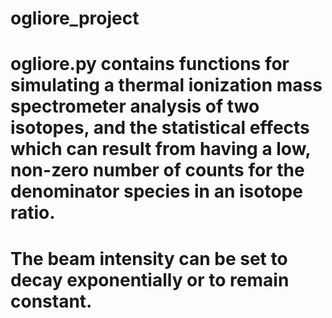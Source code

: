 # ogliore_project

# ogliore.py contains functions for simulating a thermal ionization mass spectrometer analysis of two isotopes, and the statistical effects which can result from having a low, non-zero number of counts for the denominator species in an isotope ratio.
# The beam intensity can be set to decay exponentially or to remain constant.
